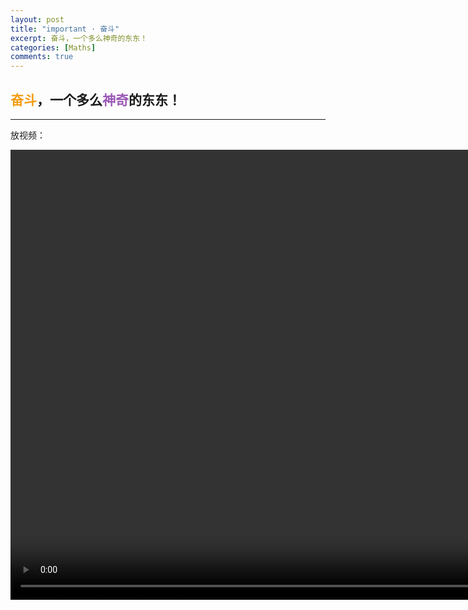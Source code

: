 ```yaml
---
layout: post
title: "important · 奋斗"
excerpt: 奋斗，一个多么神奇的东东！
categories: [Maths]
comments: true
---
```


## <font color="f39c12">奋斗</font>，一个多么<font color="9b59b6">神奇</font>的东东！

---

放视频：

<video width="960" height="720" controls="controls" autoplay="autoplay">
  <source src="/video/mp4_1.mp4"/>
</video>
